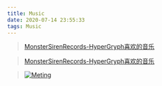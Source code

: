 ```yaml
---
title: Music
date: 2020-07-14 23:55:33
tags: Music
---
```


> [MonsterSirenRecords-HyperGryph喜欢的音乐](https://music.163.com/playlist?id=2851236952&userid=376844314)

<!-- More -->

<meting-js
    server="netease"
    type="playlist"
    id="2851236952"
    theme="#2bf"></meting-js>

> [MonsterSirenRecords-HyperGryph喜欢的音乐](https://music.163.com/playlist?id=2851236952&userid=376844314)

> <a href="https://github.com/metowolf/MetingJS"><img alt="Meting" src="https://user-images.githubusercontent.com/2666735/30651452-58ae6c88-9deb-11e7-9e13-6beae3f6c54c.png"></a>
